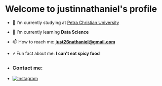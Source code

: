 # Welcome to justinnathaniel's profile
- 🏫 I’m currently studying at [Petra Christian University](https://peter.petra.ac.id)  
- 🌱 I’m currently learning **Data Science**    
- 📫 How to reach me: **just26nathaniel@gmail.com**  
- ⚡ Fun fact about me: **I can't eat spicy food**

- ### Contact me:
- [![Instagram](https://img.shields.io/badge/Instagram-%23E4405F.svg?logo=instagram&logoColor=white)](https://www.instagram.com/?next=%2F&hl=en)
